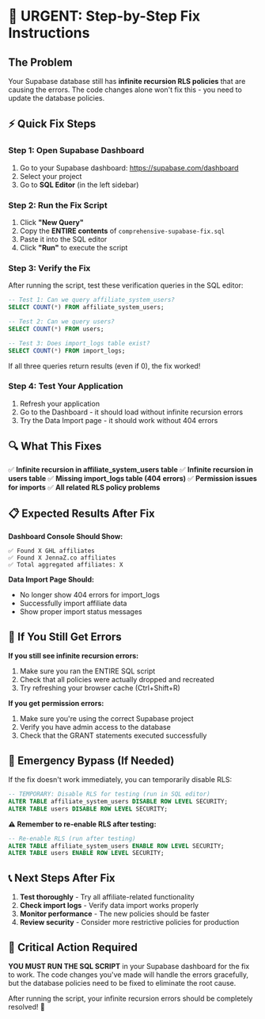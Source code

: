 # 🚨 URGENT: Step-by-Step Fix Instructions

## The Problem
Your Supabase database still has **infinite recursion RLS policies** that are causing the errors. The code changes alone won't fix this - you need to update the database policies.

## ⚡ Quick Fix Steps

### Step 1: Open Supabase Dashboard
1. Go to your Supabase dashboard: https://supabase.com/dashboard
2. Select your project
3. Go to **SQL Editor** (in the left sidebar)

### Step 2: Run the Fix Script
1. Click **"New Query"** 
2. Copy the **ENTIRE contents** of `comprehensive-supabase-fix.sql`
3. Paste it into the SQL editor
4. Click **"Run"** to execute the script

### Step 3: Verify the Fix
After running the script, test these verification queries in the SQL editor:

```sql
-- Test 1: Can we query affiliate_system_users?
SELECT COUNT(*) FROM affiliate_system_users;

-- Test 2: Can we query users?
SELECT COUNT(*) FROM users;

-- Test 3: Does import_logs table exist?
SELECT COUNT(*) FROM import_logs;
```

If all three queries return results (even if 0), the fix worked!

### Step 4: Test Your Application
1. Refresh your application
2. Go to the Dashboard - it should load without infinite recursion errors
3. Try the Data Import page - it should work without 404 errors

## 🔍 What This Fixes

✅ **Infinite recursion in affiliate_system_users table**
✅ **Infinite recursion in users table** 
✅ **Missing import_logs table (404 errors)**
✅ **Permission issues for imports**
✅ **All related RLS policy problems**

## 📋 Expected Results After Fix

**Dashboard Console Should Show:**
```
✅ Found X GHL affiliates
✅ Found X JennaZ.co affiliates  
✅ Total aggregated affiliates: X
```

**Data Import Page Should:**
- No longer show 404 errors for import_logs
- Successfully import affiliate data
- Show proper import status messages

## 🚫 If You Still Get Errors

**If you still see infinite recursion errors:**
1. Make sure you ran the ENTIRE SQL script
2. Check that all policies were actually dropped and recreated
3. Try refreshing your browser cache (Ctrl+Shift+R)

**If you get permission errors:**
1. Make sure you're using the correct Supabase project
2. Verify you have admin access to the database
3. Check that the GRANT statements executed successfully

## 🔧 Emergency Bypass (If Needed)

If the fix doesn't work immediately, you can temporarily disable RLS:

```sql
-- TEMPORARY: Disable RLS for testing (run in SQL editor)
ALTER TABLE affiliate_system_users DISABLE ROW LEVEL SECURITY;
ALTER TABLE users DISABLE ROW LEVEL SECURITY;
```

**⚠️ Remember to re-enable RLS after testing:**

```sql
-- Re-enable RLS (run after testing)
ALTER TABLE affiliate_system_users ENABLE ROW LEVEL SECURITY;
ALTER TABLE users ENABLE ROW LEVEL SECURITY;
```

## 📞 Next Steps After Fix

1. **Test thoroughly** - Try all affiliate-related functionality
2. **Check import logs** - Verify data import works properly  
3. **Monitor performance** - The new policies should be faster
4. **Review security** - Consider more restrictive policies for production

## 🎯 Critical Action Required

**YOU MUST RUN THE SQL SCRIPT** in your Supabase dashboard for the fix to work. The code changes you've made will handle the errors gracefully, but the database policies need to be fixed to eliminate the root cause.

After running the script, your infinite recursion errors should be completely resolved! 🎉 